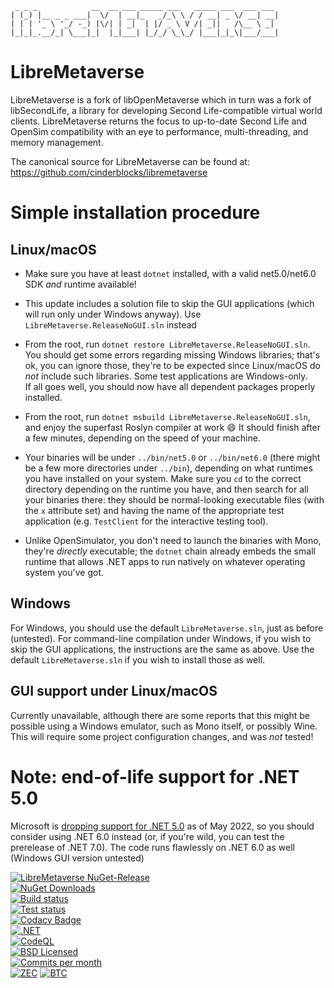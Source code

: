 ```
 _ _ _            __  __ ___ _____ ___   _____ ___  ___ ___ 
| (_) |__ _ _ ___|  \/  | __|_   _/_\ \ / / __| _ \/ __| __|
| | | '_ \ '_/ -_) |\/| | _|  | |/ _ \ V /| _||   /\__ \ _| 
|_|_|_.__/_| \___|_|  |_|___| |_/_/ \_\_/ |___|_|_\|___/___|
```
LibreMetaverse
===============================================================================
LibreMetaverse is a fork of libOpenMetaverse which in turn was a fork of
libSecondLife, a library for developing Second Life-compatible virtual world
clients. LibreMetaverse returns the focus to up-to-date Second Life and OpenSim
compatibility with an eye to performance, multi-threading, and memory management.

The canonical source for LibreMetaverse can be found at:
https://github.com/cinderblocks/libremetaverse

# Simple installation procedure

## Linux/macOS

-  Make sure you have at least `dotnet` installed, with a valid net5.0/net6.0 SDK _and_ runtime available!

-  This update includes a solution file to skip the GUI applications (which will run only under Windows anyway). Use `LibreMetaverse.ReleaseNoGUI.sln` instead

-  From the root, run `dotnet restore LibreMetaverse.ReleaseNoGUI.sln`. You should get some errors regarding missing Windows libraries; that's ok, you can ignore those, they're to be expected since Linux/macOS do _not_ include such libraries. Some test applications are Windows-only.  
If all goes well, you should now have all dependent packages properly installed.

-  From the root, run `dotnet msbuild LibreMetaverse.ReleaseNoGUI.sln`, and enjoy the superfast Roslyn compiler at work 😄 It should finish after a few minutes, depending on the speed of your machine.

-  Your binaries will be under `../bin/net5.0` or `../bin/net6.0` (there might be a few more directories under `../bin`), depending on what runtimes you have installed on your system. Make sure you `cd` to the correct directory depending on the runtime you have, and then search for all your binaries there: they should be normal-looking executable files (with the `x` attribute set) and having the name of the appropriate test application (e.g. `TestClient` for the interactive testing tool).

-  Unlike OpenSimulator, you don't need to launch the binaries with Mono, they're _directly_ executable; the `dotnet` chain already embeds the small runtime that allows .NET apps to run natively on whatever operating system you've got.

## Windows

For Windows, you should use the default `LibreMetaverse.sln`, just as before (untested). For command-line compilation under Windows, if you wish to skip the GUI applications, the instructions are the same as above. Use the default `LibreMetaverse.sln` if you wish to install those as well.

## GUI support under Linux/macOS

Currently unavailable, although there are some reports that this might be possible using a Windows emulator, such as Mono itself, or possibly Wine. This will require some project configuration changes, and was _not_ tested!

# Note: end-of-life support for .NET 5.0

Microsoft is [dropping support for .NET 5.0](https://devblogs.microsoft.com/dotnet/dotnet-5-end-of-support-update/) as of May 2022, so you should consider using .NET 6.0 instead (or, if you're wild, you can test the prerelease of .NET 7.0). The code runs flawlessly on .NET 6.0 as well (Windows GUI version untested)

[![LibreMetaverse NuGet-Release](https://img.shields.io/nuget/v/libremetaverse.svg?label=LibreMetaverse)](https://www.nuget.org/packages/LibreMetaverse/)  
[![NuGet Downloads](https://img.shields.io/nuget/dt/LibreMetaverse?label=NuGet%20downloads)](https://www.nuget.org/packages/LibreMetaverse/)  
[![Build status](https://ci.appveyor.com/api/projects/status/pga5w0qken2k2nnl?svg=true)](https://ci.appveyor.com/project/cinderblocks57647/libremetaverse-ksbcr)  
[![Test status](https://img.shields.io/appveyor/tests/cinderblocks57647/libremetaverse-ksbcr?compact_message&svg=true)](https://ci.appveyor.com/project/cinderblocks57647/libremetaverse-ksbcr)  
[![Codacy Badge](https://app.codacy.com/project/badge/Grade/1cb97cd799c64ba49e2721f2ddda56ab)](https://www.codacy.com/gh/cinderblocks/libremetaverse/dashboard?utm_source=github.com&amp;utm_medium=referral&amp;utm_content=cinderblocks/libremetaverse&amp;utm_campaign=Badge_Grade)  
[![.NET](https://github.com/cinderblocks/libremetaverse/actions/workflows/dotnet.yml/badge.svg)](https://github.com/cinderblocks/libremetaverse/actions/workflows/dotnet.yml)  
[![CodeQL](https://github.com/cinderblocks/libremetaverse/actions/workflows/codeql-analysis.yml/badge.svg)](https://github.com/cinderblocks/libremetaverse/actions/workflows/codeql-analysis.yml)  
[![BSD Licensed](https://img.shields.io/github/license/cinderblocks/libremetaverse)](https://github.com/cinderblocks/libremetaverse/blob/master/LICENSE.txt)  
[![Commits per month](https://img.shields.io/github/commit-activity/m/cinderblocks/libremetaverse/master)](https://www.github.com/cinderblocks/libremetaverse/)  
[![ZEC](https://img.shields.io/keybase/zec/cinder)](https://keybase.io/cinder) [![BTC](https://img.shields.io/keybase/btc/cinder)](https://keybase.io/cinder)  
